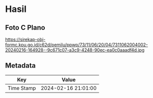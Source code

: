 # Hasil

## Foto C Plano

https://sirekap-obj-formc.kpu.go.id/c62d/pemilu/ppwp/73/11/06/20/04/7311062004002-20240216-164928--9c671c07-a3c9-4248-90ec-ea0c0aaadf4d.jpg


## Metadata

| Key        | Value               |
| ---------- | ------------------- |
| Time Stamp | 2024-02-16 21:01:00 |



